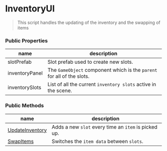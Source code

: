 # InventoryUI
> This script handles the updating of the inventory and the swapping of items

### Public Properties
|name|description|
|----|-----------|
|slotPrefab|Slot prefab used to create new slots.|
|inventoryPanel|The `GameObject` component which is the `parent` for all of the slots.|
|inventorySlots|List of all the current `inventory slots` active in the scene.|

### Public Methods
|name|description|
|-|-|
|[UpdateInventory](UpdateInventory.md)|Adds a new `slot` every time an `item` is picked up.|
|[SwapItems](SwapItemsUI.md)|Switches the `item data` between `slots`.|
